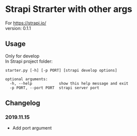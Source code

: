 # Strapi Strarter with other args

For https://strapi.io/  
version: 0.1.1

## Usage

Only for develop  
In Strapi project folder:  
```
starter.py [-h] [-p PORT] [strapi develop options]

optional arguments:
  -h, --help            show this help message and exit
  -p PORT, --port PORT  strapi server port
```

## Changelog

### 2019.11.15
- Add port argument
